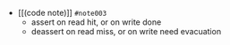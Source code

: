 - [[(code note)]] `#note003`
	- assert on read hit, or on write done
	- deassert on read miss, or on write need evacuation